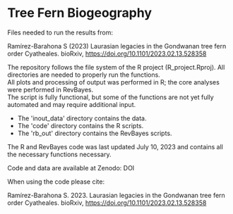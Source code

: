 # Tree Fern Biogeography

Files needed to run the results from:

Ramírez-Barahona S (2023) Laurasian legacies in the Gondwanan tree fern order Cyatheales. bioRxiv, https://doi.org/10.1101/2023.02.13.528358

The repository follows the file system of the R project (R_project.Rproj). All directories are needed to properly run the functions.  
All plots and processing of output was performed in R; the core analyses were performed in RevBayes.  
The script is fully functional, but some of the functions are not yet fully automated and may require additional input.

- The 'inout_data' directory contains the data.  
- The 'code' directory contains the R scripts.  
- The 'rb_out' directory contains the RevBayes scripts.  

The R and RevBayes code was last updated July 10, 2023 and contains all the necessary functions necessary.

Code and data are available at Zenodo: DOI

When using the code please cite:

Ramírez-Barahona S. 2023. Laurasian legacies in the Gondwanan tree fern order Cyatheales. bioRxiv, https://doi.org/10.1101/2023.02.13.528358
